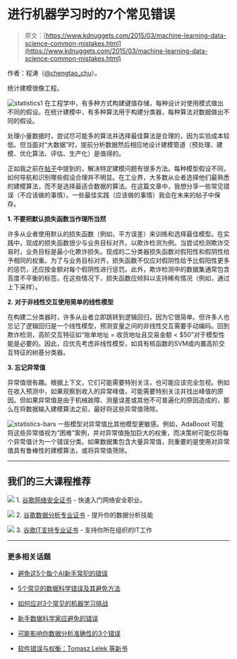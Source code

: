 # 进行机器学习时的7个常见错误

> 原文：[https://www.kdnuggets.com/2015/03/machine-learning-data-science-common-mistakes.html](https://www.kdnuggets.com/2015/03/machine-learning-data-science-common-mistakes.html)

作者：程涛（[@chengtao_chu](https://twitter.com/chengtao_chu)）。

统计建模很像工程。

![statistics1](../Images/0e70aa3c1fdb3fb7f30b800354621863.png) 在工程学中，有多种方式构建键值存储，每种设计对使用模式做出不同的假设。在统计建模中，有多种算法用于构建分类器，每种算法对数据做出不同的假设。

处理小量数据时，尝试尽可能多的算法并选择最佳算法是合理的，因为实验成本较低。但当面对“大数据”时，提前分析数据然后相应地设计建模管道（预处理、建模、优化算法、评估、生产化）是值得的。

正如我之前在[帖子](http://ml.posthaven.com/why-building-a-data-science-team-is-hard)中提到的，解决特定建模问题有很多方法。每种模型假设不同，如何导航和识别哪些假设合理并不明显。在工业界，大多数从业者选择他们最熟悉的建模算法，而不是选择最适合数据的算法。在这篇文章中，我想分享一些常见错误（不应该做的事情）。一些最佳实践（应该做的事情）我会在未来的帖子中保存。

**1\. 不要把默认损失函数当作理所当然**

许多从业者使用默认的损失函数（例如，平方误差）来训练和选择最佳模型。在实践中，现成的损失函数很少与业务目标对齐。以欺诈检测为例。当尝试检测欺诈交易时，业务目标是最小化欺诈损失。现成的二分类器损失函数对假阳性和假阴性给予相同的权重。为了与业务目标对齐，损失函数不仅应对假阴性给予比假阳性更多的惩罚，还应按金额对每个假阴性进行惩罚。此外，欺诈检测中的数据集通常包含高度不平衡的标签。在这些情况下，损失函数应倾斜以支持稀有情况（例如，通过上下采样）。

**2\. 对于非线性交互使用简单的线性模型**

在构建二分类器时，许多从业者立即跳转到逻辑回归，因为它很简单。但许多人也忘记了逻辑回归是一个线性模型，预测变量之间的非线性交互需要手动编码。回到欺诈检测，高阶交互特征如“账单地址 = 收货地址且交易金额 < $50”对于模型性能是必要的。因此，应优先考虑非线性模型，如具有核函数的SVM或内置高阶交互特征的树基分类器。

**3\. 忘记异常值**

异常值很有趣。根据上下文，它们可能需要特别关注，也可能应该完全忽视。例如在收入预测中，如果观察到收入的异常峰值，可能需要特别关注并找出峰值的原因。但如果异常值是由于机械故障、测量误差或其他不可普遍化的原因造成的，那么在将数据输入建模算法之前，最好将这些异常值筛除。

![statistics-bars](../Images/4397b851f09b620efd73fc1acd8d17e3.png) 一些模型对异常值比其他模型更敏感。例如，AdaBoost 可能将这些异常值视为“困难”案例，并对异常值施加巨大的权重，而决策树可能仅将每个异常值计为一个错误分类。如果数据集包含大量异常值，则重要的是使用对异常值具有鲁棒性的建模算法，或将异常值筛除。

* * *

## 我们的三大课程推荐

![](../Images/0244c01ba9267c002ef39d4907e0b8fb.png) 1\. [谷歌网络安全证书](https://www.kdnuggets.com/google-cybersecurity) - 快速入门网络安全职业。

![](../Images/e225c49c3c91745821c8c0368bf04711.png) 2\. [谷歌数据分析专业证书](https://www.kdnuggets.com/google-data-analytics) - 提升你的数据分析技能

![](../Images/0244c01ba9267c002ef39d4907e0b8fb.png) 3\. [谷歌IT支持专业证书](https://www.kdnuggets.com/google-itsupport) - 支持你所在组织的IT工作

* * *

### 更多相关话题

+   [避免这5个每个AI新手常犯的错误](https://www.kdnuggets.com/avoid-these-5-common-mistakes-every-novice-in-ai-makes)

+   [5个常见的数据科学错误及其避免方法](https://www.kdnuggets.com/5-common-data-science-mistakes-and-how-to-avoid-them)

+   [如何应对3个常见的机器学习挑战](https://www.kdnuggets.com/2022/09/comet-tackle-3-common-machine-learning-challenges.html)

+   [新手数据科学家应避免的错误](https://www.kdnuggets.com/2022/06/mistakes-newbie-data-scientists-avoid.html)

+   [可能影响你数据分析准确性的3个错误](https://www.kdnuggets.com/2023/03/3-mistakes-could-affecting-accuracy-data-analytics.html)

+   [软件错误与权衡：Tomasz Lelek 等新书](https://www.kdnuggets.com/2021/12/manning-software-mistakes-tradeoffs-book.html)
